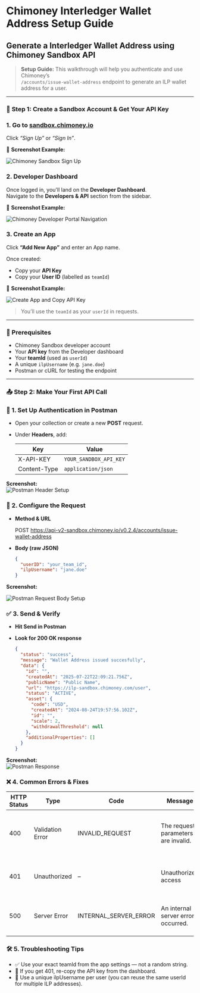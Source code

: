 # Chimoney Interledger Wallet Address  Setup Guide

## Generate a Interledger Wallet Address using Chimoney Sandbox API

> **Setup Guide:** This walkthrough will help you authenticate and use Chimoney’s  
> `/accounts/issue-wallet-address` endpoint to generate an ILP wallet address for a user.

---

### 🔐 **Step 1: Create a Sandbox Account & Get Your API Key**

### 1. Go to [sandbox.chimoney.io](https://sandbox.chimoney.io)

Click *“Sign Up”* or *“Sign In”*.

📸 **Screenshot Example:** 

![Chimoney Sandbox Sign Up](https://i.postimg.cc/Wz4ZYZVy/image.png)

### 2. Developer Dashboard

Once logged in, you'll land on the **Developer Dashboard**.  
Navigate to the **Developers & API** section from the sidebar.

📸 **Screenshot Example:**  

![Chimoney Developer Portal Navigation](https://i.postimg.cc/Nf99yBjR/image.png)

### 3. Create an App

Click **“Add New App”** and enter an App name.

Once created:

- Copy your **API Key**
- Copy your **User ID** (labelled as `teamId`)

📸 **Screenshot Example:** 

![Create App and Copy API Key](https://i.postimg.cc/C19Z7QvR/image.png)

> You’ll use the `teamId` as your `userId` in requests.

---

### 🧰 Prerequisites

- Chimoney Sandbox developer account
- Your **API key** from the Developer dashboard
- Your **teamId** (used as `userId`)
- A unique `ilpUsername` (e.g. `jane.doe`)
- Postman or cURL for testing the endpoint

---

### 📤 **Step 2: Make Your First API Call**

### 🔐 1. Set Up Authentication in Postman

- Open your collection or create a new **POST** request.
- Under **Headers**, add:

  | Key          | Value                  |
  | ------------ | ---------------------- |
  | X-API-KEY    | `YOUR_SANDBOX_API_KEY` |
  | Content-Type | `application/json`     |

**Screenshot:**  
![Postman Header Setup](https://i.postimg.cc/dQdDvnH9/image.png)

### 🚀 2. Configure the Request

- **Method & URL**

  POST <https://api-v2-sandbox.chimoney.io/v0.2.4/accounts/issue-wallet-address>

- **Body (raw JSON)**

  ```json
  {
    "userID": "your_team_id",
    "ilpUsername": "jane.doe"
  }
  ```

**Screenshot:**  

![Postman Request Body Setup](https://i.postimg.cc/Pfmf0JJ3/image.png)

### ✅ **3. Send & Verify**

- **Hit **Send** in Postman**
- **Look for 200 OK response**

  ```json
  {
    "status": "success",
    "message": "Wallet Address issued succesfully",
    "data": {
      "id": "",
      "createdAt": "2025-07-22T22:09:21.756Z",
      "publicName": "Public Name",
      "url": "https://ilp-sandbox.chimoney.com/user",
      "status": "ACTIVE",
      "asset": {
        "code": "USD",
        "createdAt": "2024-08-24T19:57:56.102Z",
        "id": "",
        "scale": 2,
        "withdrawalThreshold": null
      },
      "additionalProperties": []
    }
  }
  ```

**Screenshot:**  
![Postman Response](https://i.postimg.cc/0N3CLxZn/image.png)

### ❌ **4. Common Errors & Fixes**

| HTTP Status | Type             | Code                    | Message                                       | Likely Cause                             | Suggested Fix                                     |
|-------------|------------------|--------------------------|-----------------------------------------------|-------------------------------------------|--------------------------------------------------|
| 400         | Validation Error | INVALID_REQUEST          | The request parameters are invalid.           | `userId` or `ilpUsername` is invalid or missing | Double-check the request body and field formats |
| 401         | Unauthorized     | –                        | Unauthorized access                           | API key is missing or incorrect           | Ensure `X-API-KEY` is present and valid in header |
| 500         | Server Error     | INTERNAL_SERVER_ERROR    | An internal server error occurred.            | Issue on Chimoney’s end or malformed request | Try again later or contact Chimoney support       |

### 🛠 **5. Troubleshooting Tips**

- ✅ Use your exact teamId from the app settings — not a random string.
- 🔑 If you get 401, re-copy the API key from the dashboard.
- 🔁 Use a unique ilpUsername per user (you can reuse the same userId for multiple ILP addresses).